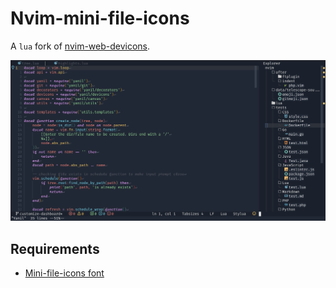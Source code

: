# Nvim-mini-file-icons

A `lua` fork of [nvim-web-devicons](https://github.com/kyazdani42/nvim-web-devicons).

![Screenshot](https://raw.githubusercontent.com/Nguyen-Hoang-Nam/readme-image/main/nvim-mini-file-icons/nvim-mini-file-icons.jpg)

## Requirements

- [Mini-file-icons font](https://github.com/Nguyen-Hoang-Nam/mini-file-icons)
